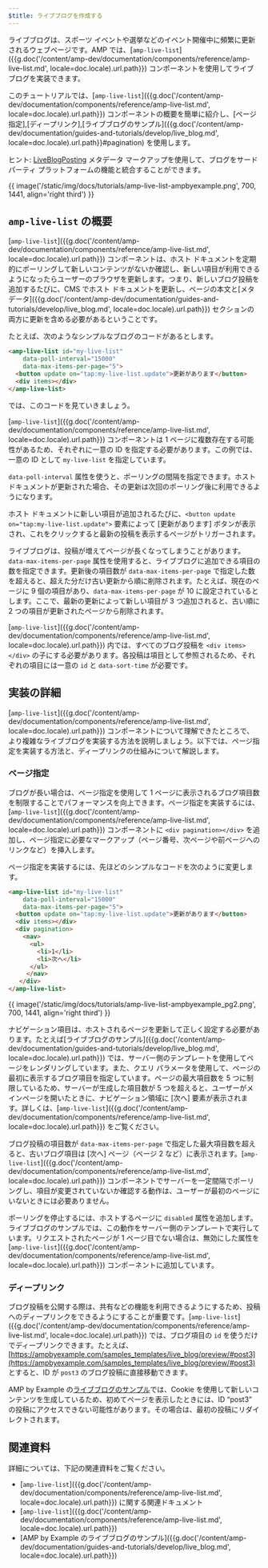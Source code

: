 ```yaml
---
$title: ライブブログを作成する
---
```


ライブブログは、スポーツ イベントや選挙などのイベント開催中に頻繁に更新されるウェブページです。AMP では、[`amp-live-list`]({{g.doc('/content/amp-dev/documentation/components/reference/amp-live-list.md', locale=doc.locale).url.path}}) コンポーネントを使用してライブブログを実装できます。

このチュートリアルでは、[`amp-live-list`]({{g.doc('/content/amp-dev/documentation/components/reference/amp-live-list.md', locale=doc.locale).url.path}}) コンポーネントの概要を簡単に紹介し、[ページ指定],[ディープリンク],[ライブブログのサンプル]({{g.doc('/content/amp-dev/documentation/guides-and-tutorials/develop/live_blog.md', locale=doc.locale).url.path}}#pagination) を使用します。

ヒント: [LiveBlogPosting](http://schema.org/LiveBlogPosting) メタデータ マークアップを使用して、ブログをサードパーティ プラットフォームの機能と統合することができます。

{{ image('/static/img/docs/tutorials/amp-live-list-ampbyexample.png', 700, 1441, align='right third') }}

## `amp-live-list` の概要

[`amp-live-list`]({{g.doc('/content/amp-dev/documentation/components/reference/amp-live-list.md', locale=doc.locale).url.path}}) コンポーネントは、ホスト ドキュメントを定期的にポーリングして新しいコンテンツがないか確認し、新しい項目が利用できるようになったらユーザーのブラウザを更新します。つまり、新しいブログ投稿を追加するたびに、CMS でホスト ドキュメントを更新し、ページの本文と[メタデータ]({{g.doc('/content/amp-dev/documentation/guides-and-tutorials/develop/live_blog.md', locale=doc.locale).url.path}}) セクションの両方に更新を含める必要があるということです。

たとえば、次のようなシンプルなブログのコードがあるとします。

```html
<amp-live-list id="my-live-list"
    data-poll-interval="15000"
    data-max-items-per-page="5">
  <button update on="tap:my-live-list.update">更新があります</button>
  <div items></div>
</amp-live-list>
```

では、このコードを見ていきましょう。

[`amp-live-list`]({{g.doc('/content/amp-dev/documentation/components/reference/amp-live-list.md', locale=doc.locale).url.path}}) コンポーネントは 1 ページに複数存在する可能性があるため、それぞれに一意の ID を指定する必要があります。この例では、一意の ID として `my-live-list` を指定しています。

`data-poll-interval` 属性を使うと、ポーリングの間隔を指定できます。ホスト ドキュメントが更新された場合、その更新は次回のポーリング後に利用できるようになります。

ホスト ドキュメントに新しい項目が追加されるたびに、`<button update on="tap:my-live-list.update">` 要素によって [更新があります] ボタンが表示され、これをクリックすると最新の投稿を表示するページがトリガーされます。

ライブブログは、投稿が増えてページが長くなってしまうことがあります。`data-max-items-per-page` 属性を使用すると、ライブブログに追加できる項目の数を指定できます。更新後の項目数が `data-max-items-per-page` で指定した数を超えると、超えた分だけ古い更新から順に削除されます。たとえば、現在のページに 9 個の項目があり、`data-max-items-per-page` が 10 に設定されているとします。ここで、最新の更新によって新しい項目が 3 つ追加されると、古い順に 2 つの項目が更新されたページから削除されます。

[`amp-live-list`]({{g.doc('/content/amp-dev/documentation/components/reference/amp-live-list.md', locale=doc.locale).url.path}}) 内では、すべてのブログ投稿を `<div items></div>` の子にする必要があります。各投稿は項目として参照されるため、それぞれの項目には一意の `id` と `data-sort-time` が必要です。

## 実装の詳細

[`amp-live-list`]({{g.doc('/content/amp-dev/documentation/components/reference/amp-live-list.md', locale=doc.locale).url.path}}) コンポーネントについて理解できたところで、より複雑なライブブログを実装する方法を説明しましょう。以下では、ページ指定を実装する方法と、ディープリンクの仕組みについて解説します。

### ページ指定

ブログが長い場合は、ページ指定を使用して 1 ページに表示されるブログ項目数を制限することでパフォーマンスを向上できます。ページ指定を実装するには、[`amp-live-list`]({{g.doc('/content/amp-dev/documentation/components/reference/amp-live-list.md', locale=doc.locale).url.path}}) コンポーネントに `<div pagination></div>` を追加し、ページ指定に必要なマークアップ（ページ番号、次ページや前ページへのリンクなど）を挿入します。

ページ指定を実装するには、先ほどのシンプルなコードを次のように変更します。

```html
<amp-live-list id="my-live-list"
    data-poll-interval="15000"
    data-max-items-per-page="5">
  <button update on="tap:my-live-list.update">更新があります</button>
  <div items></div>
  <div pagination>
    <nav>
      <ul>
        <li>1</li>
        <li>次へ</li>
      </ul>
     </nav>
   </div>
</amp-live-list>
```

{{ image('/static/img/docs/tutorials/amp-live-list-ampbyexample_pg2.png', 700, 1441, align='right third') }}

ナビゲーション項目は、ホストされるページを更新して正しく設定する必要があります。たとえば[ライブブログのサンプル]({{g.doc('/content/amp-dev/documentation/guides-and-tutorials/develop/live_blog.md', locale=doc.locale).url.path}}) では、サーバー側のテンプレートを使用してページをレンダリングしています。また、クエリ パラメータを使用して、ページの最初に表示するブログ項目を指定しています。ページの最大項目数を 5 つに制限しているため、サーバーが生成した項目数が 5 つを超えると、ユーザーがメインページを開いたときに、ナビゲーション領域に [次へ] 要素が表示されます。詳しくは、[`amp-live-list`]({{g.doc('/content/amp-dev/documentation/components/reference/amp-live-list.md', locale=doc.locale).url.path}}) をご覧ください。

ブログ投稿の項目数が `data-max-items-per-page` で指定した最大項目数を超えると、古いブログ項目は [次へ] ページ（ページ 2 など）に表示されます。[`amp-live-list`]({{g.doc('/content/amp-dev/documentation/components/reference/amp-live-list.md', locale=doc.locale).url.path}}) コンポーネントでサーバーを一定間隔でポーリングし、項目が変更されていないか確認する動作は、ユーザーが最初のページにいないときには必要ありません。

ポーリングを停止するには、ホストするページに `disabled` 属性を追加します。ライブブログのサンプルでは、この動作をサーバー側のテンプレートで実行しています。リクエストされたページが 1 ページ目でない場合は、無効にした属性を [`amp-live-list`]({{g.doc('/content/amp-dev/documentation/components/reference/amp-live-list.md', locale=doc.locale).url.path}}) コンポーネントに追加しています。

### ディープリンク

ブログ投稿を公開する際は、共有などの機能を利用できるようにするため、投稿へのディープリンクをできるようにすることが重要です。[`amp-live-list`]({{g.doc('/content/amp-dev/documentation/components/reference/amp-live-list.md', locale=doc.locale).url.path}}) では、ブログ項目の `id` を使うだけでディープリンクできます。たとえば、[https://ampbyexample.com/samples_templates/live_blog/preview/#post3](https://ampbyexample.com/samples_templates/live_blog/preview/#post3) とすると、ID が `post3` のブログ投稿に直接移動できます。

AMP by Example の[ライブブログのサンプル](https://www.ampbyexample.com/samples_templates/live_blog/)では、Cookie を使用して新しいコンテンツを生成しているため、初めてページを表示したときには、ID “post3” の投稿にアクセスできない可能性があります。その場合は、最初の投稿にリダイレクトされます。

## 関連資料

詳細については、下記の関連資料をご覧ください。

- [`amp-live-list`]({{g.doc('/content/amp-dev/documentation/components/reference/amp-live-list.md', locale=doc.locale).url.path}}) に関する関連ドキュメント
- [`amp-live-list`]({{g.doc('/content/amp-dev/documentation/components/reference/amp-live-list.md', locale=doc.locale).url.path}})
- [AMP by Example のライブブログのサンプル]({{g.doc('/content/amp-dev/documentation/guides-and-tutorials/develop/live_blog.md', locale=doc.locale).url.path}})
